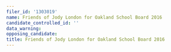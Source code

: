 ```yaml
---
filer_id: '1303019'
name: Friends of Jody London for Oakland School Board 2016
candidate_controlled_id: ''
data_warning: 
opposing_candidate: 
title: Friends of Jody London for Oakland School Board 2016
---
```


